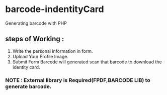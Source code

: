# barcode-indentityCard
Generating barcode with PHP

## steps of Working :
1.  Write the personal information in form.
2. Upload Your Profile Image.
3. Submit Form Barcode will generated scan that barcode to download the identity card.
### NOTE : External library is Required(FPDF,BARCODE LIB) to generate barcode.
